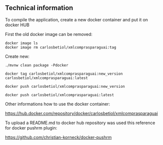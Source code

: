 ## Technical information

To compile the application, create a new docker container and put it on docker HUB

First the old docker image can be removed:

```
docker image ls
docker image rm carlosbetiol/xmlcomprasparaguai:tag
```

Create new:

```
./mvnw clean package -Pdocker

docker tag carlosbetiol/xmlcomprasparaguai:new_version carlosbetiol/xmlcomprasparaguai:latest

docker push carlosbetiol/xmlcomprasparaguai:new_version

docker push carlosbetiol/xmlcomprasparaguai:latest

```

Other informations how to use the docker container:

https://hub.docker.com/repository/docker/carlosbetiol/xmlcomprasparaguai

To upload a README.md to docker hub repository was used this reference for docker pushrm plugin:

https://github.com/christian-korneck/docker-pushrm

